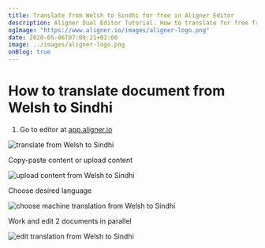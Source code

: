 ```yaml
---
title: Translate from Welsh to Sindhi for free in Aligner Editor
description: Aligner Dual Editor Tutorial. How to translate for free from Welsh to Sindhi. Aligner is multilingual document management platform. 
ogImage: "https://www.aligner.io/images/aligner-logo.png"
date: 2020-05-06T07:09:21+03:00
image: ../images/aligner-logo.png
onBlog: true
---
```


# How to translate document from Welsh to Sindhi

1. Go to editor at [app.aligner.io](https://app.aligner.io "Aligner App web page")

![translate from Welsh to Sindhi](../aligner-blank-editor.png "translate from Welsh to Sindhi")

Copy-paste content or upload content

![upload content from Welsh to Sindhi](../aligner-uploaded-document.png "upload content from Welsh to Sindhi")

Choose desired language

![choose machine translation from Welsh to Sindhi](../aligner-language-dropdown.png "choose machine translation from Welsh to Sindhi")

Work and edit 2 documents in parallel

![edit translation from Welsh to Sindhi](../aligner-double-sitded-editor.png "edit translation from Welsh to Sindhi")

